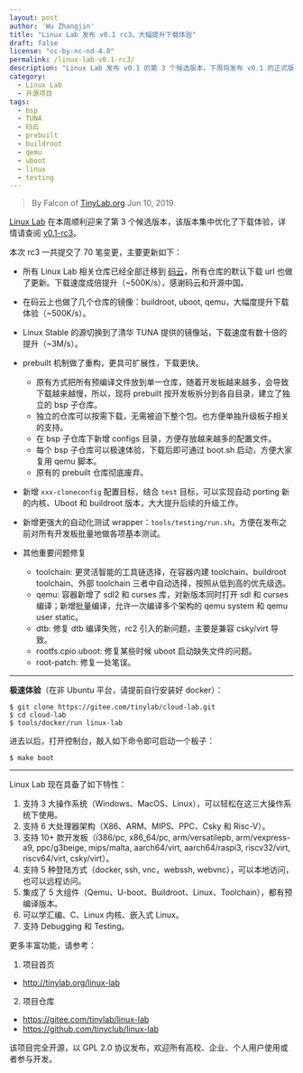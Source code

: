 ```yaml
---
layout: post
author: 'Wu Zhangjin'
title: "Linux Lab 发布 v0.1 rc3，大幅提升下载体验"
draft: false
license: "cc-by-nc-nd-4.0"
permalink: /linux-lab-v0.1-rc3/
description: "Linux Lab 发布 v0.1 的第 3 个候选版本，下周将发布 v0.1 的正式版。"
category:
  - Linux Lab
  - 开源项目
tags:
  - bsp
  - TUNA
  - 码云
  - prebuilt
  - buildroot
  - qemu
  - uboot
  - linux
  - testing
---
```


> By Falcon of [TinyLab.org][1]
> Jun 10, 2019

[Linux Lab](/linux-lab) 在本周顺利迎来了第 3 个候选版本，该版本集中优化了下载体验，详情请查阅 [v0.1-rc3](https://gitee.com/tinylab/linux-lab/tree/v0.1-rc3)。

本次 rc3 一共提交了 70 笔变更，主要更新如下：

- 所有 Linux Lab 相关仓库已经全部迁移到 [码云](https://gitee.com/tinylab)，所有仓库的默认下载 url 也做了更新。下载速度成倍提升（~500K/s），感谢码云和开源中国。

- 在码云上也做了几个仓库的镜像：buildroot, uboot, qemu，大幅度提升下载体验（~500K/s）。

- Linux Stable 的源切换到了清华 TUNA 提供的镜像站，下载速度有数十倍的提升（~3M/s）。

- prebuilt 机制做了重构，更具可扩展性，下载更快。
  - 原有方式把所有预编译文件放到单一仓库，随着开发板越来越多，会导致下载越来越慢，所以，现将 prebuilt 按开发板拆分到各自目录，建立了独立的 bsp 子仓库。
  - 独立的仓库可以按需下载，无需被迫下整个包。也方便单独升级板子相关的支持。
  - 在 bsp 子仓库下新增 configs 目录，方便存放越来越多的配置文件。
  - 每个 bsp 子仓库可以极速体验，下载后即可通过 boot.sh 启动，方便大家复用 qemu 脚本。
  - 原有的 prebuilt 仓库彻底废弃。

- 新增 `xxx-cloneconfig` 配置目标，结合 `test` 目标，可以实现自动 porting 新的内核、Uboot 和 buildroot 版本，大大提升后续的升级工作。

- 新增更强大的自动化测试 wrapper：`tools/testing/run.sh`，方便在发布之前对所有开发板批量地做各项基本测试。

- 其他重要问题修复
  - toolchain: 更灵活智能的工具链选择，在容器内建 toolchain、buildroot toolchain、外部 toolchain 三者中自动选择，按照从低到高的优先级选。
  - qemu: 容器新增了 sdl2 和 curses 库，对新版本同时打开 sdl 和 curses 编译；新增批量编译，允许一次编译多个架构的 qemu system 和 qemu user static。
  - dtb: 修复 dtb 编译失败，rc2 引入的新问题，主要是兼容 csky/virt 导致。
  - rootfs.cpio.uboot: 修复某些时候 uboot 启动缺失文件的问题。
  - root-patch: 修复一处笔误。

<hr>

**极速体验**（在非 Ubuntu 平台，请提前自行安装好 docker）：

    $ git clone https://gitee.com/tinylab/cloud-lab.git
    $ cd cloud-lab
    $ tools/docker/run linux-lab

进去以后，打开控制台，敲入如下命令即可启动一个板子：

    $ make boot

<hr>

Linux Lab 现在具备了如下特性：

1. 支持 3 大操作系统（Windows、MacOS、Linux），可以轻松在这三大操作系统下使用。
2. 支持 6 大处理器架构（X86、ARM、MIPS、PPC、Csky 和 Risc-V）。
3. 支持 10+ 款开发板（i386/pc, x86_64/pc, arm/versatilepb, arm/vexpress-a9, ppc/g3beige, mips/malta, aarch64/virt, aarch64/raspi3, riscv32/virt, riscv64/virt, csky/virt）。
4. 支持 5 种登陆方式（docker, ssh, vnc，webssh, webvnc），可以本地访问，也可以远程访问。
5. 集成了 5 大组件（Qemu、U-boot、Buildroot、Linux、Toolchain），都有预编译版本。
6. 可以学汇编、C、Linux 内核、嵌入式 Linux。
7. 支持 Debugging 和 Testing。

更多丰富功能，请参考：

1. 项目首页
  - <http://tinylab.org/linux-lab>

2. 项目仓库
  - <https://gitee.com/tinylab/linux-lab>
  - <https://github.com/tinyclub/linux-lab>

该项目完全开源，以 GPL 2.0 协议发布，欢迎所有高校、企业、个人用户使用或者参与开发。

[1]: http://tinylab.org/
